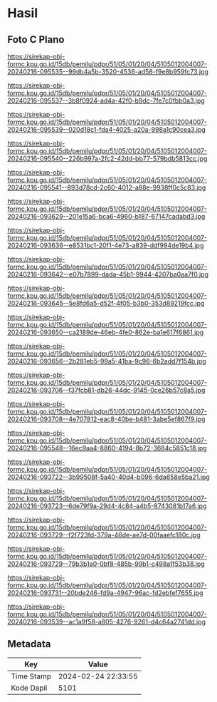 # Hasil

## Foto C Plano

https://sirekap-obj-formc.kpu.go.id/15db/pemilu/pdpr/51/05/01/20/04/5105012004007-20240216-095535--99db4a5b-3520-4536-ad58-f9e8b959fc73.jpg

https://sirekap-obj-formc.kpu.go.id/15db/pemilu/pdpr/51/05/01/20/04/5105012004007-20240216-095537--3b8f0924-ad4a-42f0-b9dc-7fe7c0fbb0a3.jpg

https://sirekap-obj-formc.kpu.go.id/15db/pemilu/pdpr/51/05/01/20/04/5105012004007-20240216-095539--020d18c1-fda4-4025-a20a-998a1c90cea3.jpg

https://sirekap-obj-formc.kpu.go.id/15db/pemilu/pdpr/51/05/01/20/04/5105012004007-20240216-095540--226b997a-2fc2-42dd-bb77-579bdb5813cc.jpg

https://sirekap-obj-formc.kpu.go.id/15db/pemilu/pdpr/51/05/01/20/04/5105012004007-20240216-095541--893d78cd-2c60-4012-a88e-9938ff0c5c83.jpg

https://sirekap-obj-formc.kpu.go.id/15db/pemilu/pdpr/51/05/01/20/04/5105012004007-20240216-093629--201e15a6-bca6-4960-b187-67147cadabd3.jpg

https://sirekap-obj-formc.kpu.go.id/15db/pemilu/pdpr/51/05/01/20/04/5105012004007-20240216-093636--e8531bc1-20f1-4e73-a839-ddf994de19b4.jpg

https://sirekap-obj-formc.kpu.go.id/15db/pemilu/pdpr/51/05/01/20/04/5105012004007-20240216-093642--e07b7899-dada-45b1-9944-4207ba0aa7f0.jpg

https://sirekap-obj-formc.kpu.go.id/15db/pemilu/pdpr/51/05/01/20/04/5105012004007-20240216-093645--5e8fd6a5-d52f-4f05-b3b0-353d89219fcc.jpg

https://sirekap-obj-formc.kpu.go.id/15db/pemilu/pdpr/51/05/01/20/04/5105012004007-20240216-093650--ca2189de-46eb-4fe0-862e-ba1e617f6861.jpg

https://sirekap-obj-formc.kpu.go.id/15db/pemilu/pdpr/51/05/01/20/04/5105012004007-20240216-093656--2b281eb5-99a5-41ba-9c96-6b2add7f154b.jpg

https://sirekap-obj-formc.kpu.go.id/15db/pemilu/pdpr/51/05/01/20/04/5105012004007-20240216-093706--f37fcb81-db26-44dc-9145-0ce26b57c8a5.jpg

https://sirekap-obj-formc.kpu.go.id/15db/pemilu/pdpr/51/05/01/20/04/5105012004007-20240216-093708--4e707812-eac8-40be-b481-3abe5ef867f9.jpg

https://sirekap-obj-formc.kpu.go.id/15db/pemilu/pdpr/51/05/01/20/04/5105012004007-20240216-095548--16ec9aa4-8860-4194-8b72-3684c5851c18.jpg

https://sirekap-obj-formc.kpu.go.id/15db/pemilu/pdpr/51/05/01/20/04/5105012004007-20240216-093722--3b99508f-5a40-40d4-b096-6da658e5ba21.jpg

https://sirekap-obj-formc.kpu.go.id/15db/pemilu/pdpr/51/05/01/20/04/5105012004007-20240216-093723--6de79f9a-29d4-4c84-a4b5-8743081b17a6.jpg

https://sirekap-obj-formc.kpu.go.id/15db/pemilu/pdpr/51/05/01/20/04/5105012004007-20240216-093729--f2f723fd-379a-46de-ae7d-00faaefc180c.jpg

https://sirekap-obj-formc.kpu.go.id/15db/pemilu/pdpr/51/05/01/20/04/5105012004007-20240216-093729--79b3b1a0-0bf8-485b-99b1-c498a1f53b38.jpg

https://sirekap-obj-formc.kpu.go.id/15db/pemilu/pdpr/51/05/01/20/04/5105012004007-20240216-093731--20bde246-fd9a-4947-96ac-fd2ebfef7655.jpg

https://sirekap-obj-formc.kpu.go.id/15db/pemilu/pdpr/51/05/01/20/04/5105012004007-20240216-093539--ac1a9f58-a805-4276-9261-d4c64a2741dd.jpg


## Metadata

| Key        | Value               |
| ---------- | ------------------- |
| Time Stamp | 2024-02-24 22:33:55 |
| Kode Dapil | 5101                |



